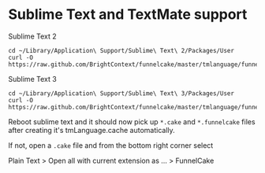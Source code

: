 # Sublime Text and TextMate support

Sublime Text 2

    cd ~/Library/Application\ Support/Sublime\ Text\ 2/Packages/User
    curl -O https://raw.github.com/BrightContext/funnelcake/master/tmlanguage/funnelcake.tmLanguage

Sublime Text 3

    cd ~/Library/Application\ Support/Sublime\ Text\ 3/Packages/User
    curl -O https://raw.github.com/BrightContext/funnelcake/master/tmlanguage/funnelcake.tmLanguage

Reboot sublime text and it should now pick up `*.cake` and `*.funnelcake` files after creating it's tmLanguage.cache automatically.

If not, open a `.cake` file and from the bottom right corner select

  Plain Text > Open all with current extension as ... > FunnelCake
